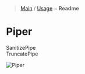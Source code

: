 > [Main](../../readme.md) / [Usage](usage.md) ~ **Readme**

# Piper 
SanitizePipe  
TruncatePipe  

![](https://github.com/krsln/NgLootBox/raw/master/piper/Screenshots/Piper.png "Piper") 
